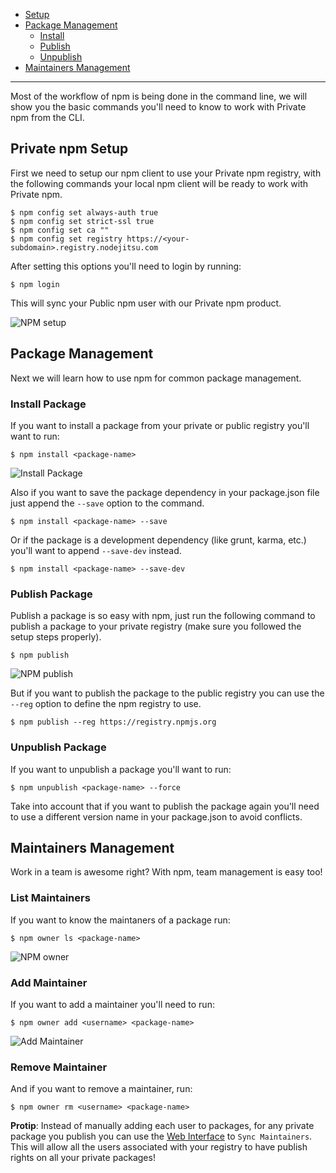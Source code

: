 * [Setup](#)
* [Package Management](#package-management)
	* [Install](#install-package)
	* [Publish](#publish-package)
	* [Unpublish](#unpublish-package)
* [Maintainers Management](#maintainers-management)

<hr>

Most of the workflow of npm is being done in the command line, we will show you the basic commands you'll need to know to work with Private npm from the CLI.


## Private npm Setup

First we need to setup our npm client to use your Private npm registry, with the following commands your local npm client will be ready to work with Private npm.

```
$ npm config set always-auth true
$ npm config set strict-ssl true
$ npm config set ca ""
$ npm config set registry https://<your-subdomain>.registry.nodejitsu.com
```
After setting this options you'll need to login by running:

```
$ npm login
```

This will sync your Public npm user with our Private npm product.

![NPM setup](https://versions.nodejitsu.com/id:handbook/resources/npm/npm_setup.png)

## Package Management

Next we will learn how to use npm for common package management.

### Install Package

If you want to install a package from your private or public registry you'll want to run:

```
$ npm install <package-name>
```

![Install Package](https://versions.nodejitsu.com/id:handbook/resources/npm/npm_install.gif)


Also if you want to save the package dependency in your package.json file just append the `--save` option to the command.
```
$ npm install <package-name> --save
```

Or if the package is a development dependency (like grunt, karma, etc.) you'll want to append `--save-dev` instead.

```
$ npm install <package-name> --save-dev
```

### Publish Package
Publish a package is so easy with npm, just run the following command to publish a package to your private registry (make sure you followed the setup steps properly).

```
$ npm publish
```

![NPM publish](https://versions.nodejitsu.com/id:handbook/resources/npm/npm_publish.gif)

But if you want to publish the package to the public registry you can use the `--reg` option to define the npm registry to use.

```
$ npm publish --reg https://registry.npmjs.org
```

### Unpublish Package

If you want to unpublish a package you'll want to run:

```
$ npm unpublish <package-name> --force
```

Take into account that if you want to publish the package again you'll need to use a different version name in your package.json to avoid conflicts.

## Maintainers Management

Work in a team is awesome right? With npm, team management is easy too!

### List Maintainers

If you want to know the maintaners of a package run:

```
$ npm owner ls <package-name>
```

![NPM owner](https://versions.nodejitsu.com/id:handbook/resources/npm/npm_owner_ls.gif)

### Add Maintainer

If you want to add a maintainer you'll need to run:

```
$ npm owner add <username> <package-name>
```

![Add Maintainer](https://versions.nodejitsu.com/id:handbook/resources/npm/npm_owner_add.gif)


### Remove Maintainer

And if you want to remove a maintainer, run:

```
$ npm owner rm <username> <package-name>
```

**Protip**: Instead of manually adding each user to packages, for any private package you publish you can use the [Web Interface](web#sync-maintainers) to `Sync Maintainers`. This will allow all the users associated with your registry to have publish rights on all your private packages!


[meta:title]: <> (Command Line Interface)
